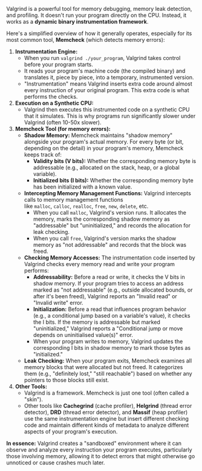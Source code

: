 Valgrind is a powerful tool for memory debugging, memory leak detection, and profiling. It doesn't run your program directly on the CPU. Instead, it works as a **dynamic binary instrumentation framework**.

Here's a simplified overview of how it generally operates, especially for its most common tool, **Memcheck** (which detects memory errors):

1. **Instrumentation Engine:**
    - When you run `valgrind ./your_program`, Valgrind takes control before your program starts.
    - It reads your program's machine code (the compiled binary) and translates it, piece by piece, into a temporary, instrumented version.
    - "Instrumentation" means Valgrind inserts extra code around almost every instruction of your original program. This extra code is what performs the checks.
2. **Execution on a Synthetic CPU:**
    - Valgrind then executes this instrumented code on a synthetic CPU that it simulates. This is why programs run significantly slower under Valgrind (often 10-50x slower).
3. **Memcheck Tool (for memory errors):**
    - **Shadow Memory:** Memcheck maintains "shadow memory" alongside your program's actual memory. For every byte (or bit, depending on the detail) in your program's memory, Memcheck keeps track of:
        - **Validity bits (V bits):** Whether the corresponding memory byte is addressable (e.g., allocated on the stack, heap, or a global variable).
        - **Initialized bits (I bits):** Whether the corresponding memory byte has been initialized with a known value.
    - **Intercepting Memory Management Functions:** Valgrind intercepts calls to memory management functions like `malloc`, `calloc`, `realloc`, `free`, `new`, `delete`, etc.
        - When you call `malloc`, Valgrind's version runs. It allocates the memory, marks the corresponding shadow memory as "addressable" but "uninitialized," and records the allocation for leak checking.
        - When you call `free`, Valgrind's version marks the shadow memory as "not addressable" and records that the block was freed.
    - **Checking Memory Accesses:** The instrumentation code inserted by Valgrind checks every memory read and write your program performs:
        - **Addressability:** Before a read or write, it checks the V bits in shadow memory. If your program tries to access an address marked as "not addressable" (e.g., outside allocated bounds, or after it's been freed), Valgrind reports an "Invalid read" or "Invalid write" error.
        - **Initialization:** Before a read that influences program behavior (e.g., a conditional jump based on a variable's value), it checks the I bits. If the memory is addressable but marked "uninitialized," Valgrind reports a "Conditional jump or move depends on uninitialised value(s)" error.
        - When your program writes to memory, Valgrind updates the corresponding I bits in shadow memory to mark those bytes as "initialized."
    - **Leak Checking:** When your program exits, Memcheck examines all memory blocks that were allocated but not freed. It categorizes them (e.g., "definitely lost," "still reachable") based on whether any pointers to those blocks still exist.
4. **Other Tools:**
    - Valgrind is a framework. Memcheck is just one tool (often called a "skin").
    - Other tools like **Cachegrind** (cache profiler), **Helgrind** (thread error detector), **DRD** (thread error detector), and **Massif** (heap profiler) use the same instrumentation engine but insert different checking code and maintain different kinds of metadata to analyze different aspects of your program's execution.

**In essence:** Valgrind creates a "sandboxed" environment where it can observe and analyze every instruction your program executes, particularly those involving memory, allowing it to detect errors that might otherwise go unnoticed or cause crashes much later.